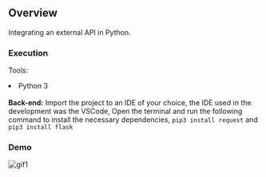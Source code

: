 ## Overview

Integrating an external API in Python.

### Execution

Tools:
<li> Python 3 </li>

<br>
<strong>Back-end:</strong> 
Import the project to an IDE of your choice, the IDE used in the development was the VSCode,
Open the terminal and run the following command to install the necessary dependencies, <code>pip3 install request</code> and <code>pip3 install flask</code>

<br>

### Demo


![gif1](https://github.com/MiguelCastro9/API-integration-with-Python/assets/56695817/96211468-b115-4b52-a3ad-8d03da0b4108)
